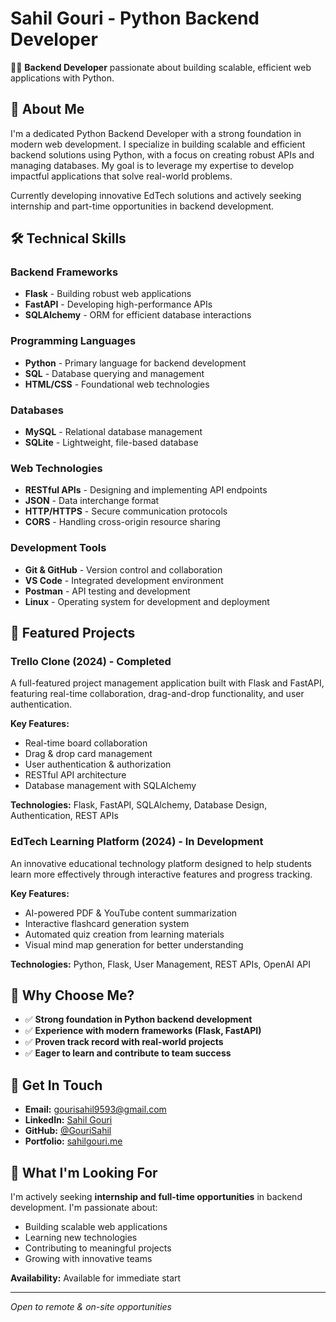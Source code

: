 # Sahil Gouri - Python Backend Developer

👨‍💻 **Backend Developer** passionate about building scalable, efficient web applications with Python.

## 🎯 About Me

I'm a dedicated Python Backend Developer with a strong foundation in modern web development. I specialize in building scalable and efficient backend solutions using Python, with a focus on creating robust APIs and managing databases. My goal is to leverage my expertise to develop impactful applications that solve real-world problems.

Currently developing innovative EdTech solutions and actively seeking internship and part-time opportunities in backend development.

## 🛠️ Technical Skills

### **Backend Frameworks**
- **Flask** - Building robust web applications
- **FastAPI** - Developing high-performance APIs
- **SQLAlchemy** - ORM for efficient database interactions

### **Programming Languages**
- **Python** - Primary language for backend development
- **SQL** - Database querying and management
- **HTML/CSS** - Foundational web technologies

### **Databases**
- **MySQL** - Relational database management
- **SQLite** - Lightweight, file-based database

### **Web Technologies**
- **RESTful APIs** - Designing and implementing API endpoints
- **JSON** - Data interchange format
- **HTTP/HTTPS** - Secure communication protocols
- **CORS** - Handling cross-origin resource sharing

### **Development Tools**
- **Git & GitHub** - Version control and collaboration
- **VS Code** - Integrated development environment
- **Postman** - API testing and development
- **Linux** - Operating system for development and deployment

## 🚀 Featured Projects

### **Trello Clone** (2024) - Completed
A full-featured project management application built with Flask and FastAPI, featuring real-time collaboration, drag-and-drop functionality, and user authentication.

**Key Features:**
- Real-time board collaboration
- Drag & drop card management
- User authentication & authorization
- RESTful API architecture
- Database management with SQLAlchemy

**Technologies:** Flask, FastAPI, SQLAlchemy, Database Design, Authentication, REST APIs

### **EdTech Learning Platform** (2024) - In Development
An innovative educational technology platform designed to help students learn more effectively through interactive features and progress tracking.

**Key Features:**
- AI-powered PDF & YouTube content summarization
- Interactive flashcard generation system
- Automated quiz creation from learning materials
- Visual mind map generation for better understanding

**Technologies:** Python, Flask, User Management, REST APIs, OpenAI API

## 💼 Why Choose Me?

- ✅ **Strong foundation in Python backend development**
- ✅ **Experience with modern frameworks (Flask, FastAPI)**
- ✅ **Proven track record with real-world projects**
- ✅ **Eager to learn and contribute to team success**

## 📱 Get In Touch

- **Email:** [gourisahil9593@gmail.com](mailto:gourisahil9593@gmail.com)
- **LinkedIn:** [Sahil Gouri](https://linkedin.com/in/sahil-gouri)
- **GitHub:** [@GouriSahil](https://github.com/GouriSahil)
- **Portfolio:** [sahilgouri.me](https://sahilgouri.me)

## 🎯 What I'm Looking For

I'm actively seeking **internship and full-time opportunities** in backend development. I'm passionate about:
- Building scalable web applications
- Learning new technologies
- Contributing to meaningful projects
- Growing with innovative teams

**Availability:** Available for immediate start

---

*Open to remote & on-site opportunities*